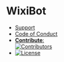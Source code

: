 # WixiBot

- [Support](https://github.com/Wixonic/Bot/blob/Default/.github/SUPPORT.md)
- [Code of Conduct](https://github.com/Wixonic/Bot/blob/Default/.github/CODE_OF_CONDUCT.md)
- [**Contribute**:<br />![Contributors](https://img.shields.io/github/contributors/Wixonic/Bot?color=%2308F&label=Contributors)](https://github.com/Wixonic/Bot/blob/Default/.github/CONTRIBUTING.md)
- [![License](https://img.shields.io/github/license/Wixonic/Bot?color=%23555&label=License)](https://github.com/Wixonic/Bot/blob/Default/LICENSE.txt)